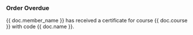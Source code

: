 <h3>Order Overdue</h3>

<p>{{ doc.member_name }} has received a certificate for course {{ doc.course }} with code {{ doc.name }}.</p>